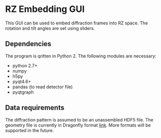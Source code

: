 # RZ Embedding GUI
This GUI can be used to embed diffraction frames into RZ space. The rotation
and tilt angles are set using sliders.

## Dependencies
The program is qritten in Python 2. The following modules are necessary:
* python 2.7+
* numpy
* h5py
* pyqt4.6+
* pandas (to read detector file)
* pyqtgraph

## Data requirements
The diffraction pattern is assumed to be an unassembled HDF5 file. The geometry
file is currently in Dragonfly format [link](https://github.com/duaneloh/Dragonfly/wiki/Data-stream-simulator#make_detector).
More formats will be supported in the future.
